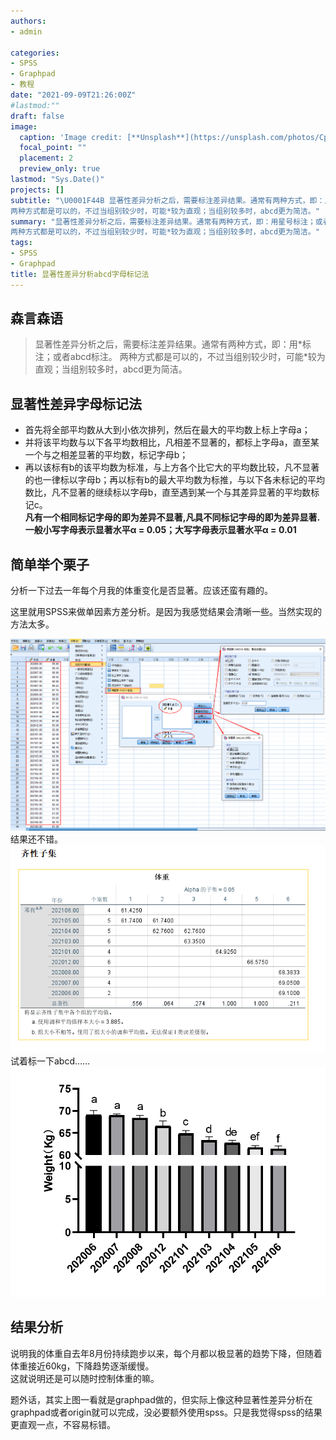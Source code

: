 ```yaml
---
authors:
- admin

categories:
- SPSS
- Graphpad
- 教程
date: "2021-09-09T21:26:00Z"
#lastmod:""
draft: false
image:
  caption: 'Image credit: [**Unsplash**](https://unsplash.com/photos/CpkOjOcXdUY)'
  focal_point: ""
  placement: 2
  preview_only: true
lastmod: "Sys.Date()"
projects: []
subtitle: "\U0001F44B 显著性差异分析之后，需要标注差异结果。通常有两种方式，即：用星号标注；或者abcd标注。
两种方式都是可以的，不过当组别较少时，可能*较为直观；当组别较多时，abcd更为简洁。"
summary: "显著性差异分析之后，需要标注差异结果。通常有两种方式，即：用星号标注；或者abcd标注。
两种方式都是可以的，不过当组别较少时，可能*较为直观；当组别较多时，abcd更为简洁。"
tags:
- SPSS
- Graphpad
title: 显著性差异分析abcd字母标记法
---
```


## 森言森语 
>显著性差异分析之后，需要标注差异结果。通常有两种方式，即：用\*标注；或者abcd标注。    两种方式都是可以的，不过当组别较少时，可能\*较为直观；当组别较多时，abcd更为简洁。 

## 显著性差异字母标记法    
- 首先将全部平均数从大到小依次排列，然后在最大的平均数上标上字母a； 
- 并将该平均数与以下各平均数相比，凡相差不显著的，都标上字母a，直至某一个与之相差显著的平均数，标记字母b； 
- 再以该标有b的该平均数为标准，与上方各个比它大的平均数比较，凡不显著的也一律标以字母b；再以标有b的最大平均数为标推，与以下各未标记的平均数比，凡不显著的继续标以字母b，直至遇到某一个与其差异显著的平均数标记c。     
**凡有一个相同标记字母的即为差异不显著,凡具不同标记字母的即为差异显著.**   
**一般小写字母表示显著水平α = 0.05；大写字母表示显著水平α = 0.01**      
## 简单举个栗子     
分析一下过去一年每个月我的体重变化是否显著。应该还蛮有趣的。

这里就用SPSS来做单因素方差分析。是因为我感觉结果会清晰一些。当然实现的方法太多。

![](1.png)
结果还不错。
![](2.png)
试着标一下abcd……  
![](3.png)
## 结果分析     
说明我的体重自去年8月份持续跑步以来，每个月都以极显著的趋势下降，但随着体重接近60kg，下降趋势逐渐缓慢。     
这就说明还是可以随时控制体重的嘛。

题外话，其实上图一看就是graphpad做的，但实际上像这种显著性差异分析在graphpad或者origin就可以完成，没必要额外使用spss。只是我觉得spss的结果更直观一点，不容易标错。